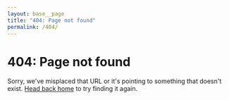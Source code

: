 ```yaml
---
layout: base__page
title: "404: Page not found"
permalink: /404/
---
```


# 404: Page not found

Sorry, we've misplaced that URL or it's pointing to something that doesn't exist. [Head back home](/) to try finding it again.